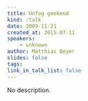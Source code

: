 ```yaml
---
title: Unfug geekend
kind: :talk
date: 2009-11-21
created_at: 2015-07-11
speakers:
    - unknown
author: Matthias Beyer
slides: false
tags:
link_in_talk_list: false
---
```


No description.
